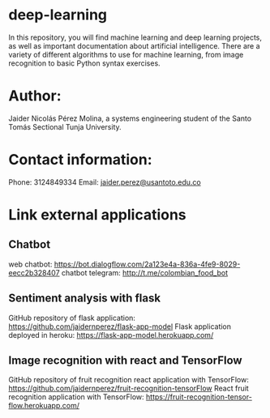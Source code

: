 # deep-learning

In this repository, you will find machine learning and deep learning projects, as well as important documentation about artificial intelligence. There are a variety of different algorithms to use for machine learning, from image recognition to basic Python syntax exercises.

# Author:  

Jaider Nicolás Pérez Molina, a systems engineering student of the Santo Tomás Sectional Tunja University.

# Contact information:

  Phone: 3124849334
  Email: jaider.perez@usantoto.edu.co

# Link external applications

## Chatbot

web chatbot: https://bot.dialogflow.com/2a123e4a-836a-4fe9-8029-eecc2b328407
chatbot telegram: http://t.me/colombian_food_bot

## Sentiment analysis with flask

GitHub repository of flask application: https://github.com/jaidernperez/flask-app-model
Flask application deployed in heroku: https://flask-app-model.herokuapp.com/

## Image recognition with react and TensorFlow

GitHub repository of fruit recognition react application with TensorFlow: https://github.com/jaidernperez/fruit-recognition-tensorFlow
React fruit recognition application with TensorFlow: https://fruit-recognition-tensor-flow.herokuapp.com/

